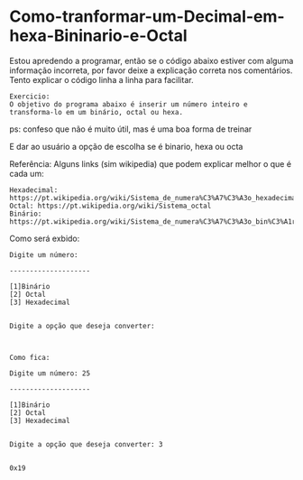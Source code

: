 # Como-tranformar-um-Decimal-em-hexa-Bininario-e-Octal

Estou apredendo a programar, então se o código abaixo estiver com alguma informação incorreta, por favor deixe a explicação correta nos comentários. Tento explicar o código linha a linha para facilitar.


	Exercicio: 
    O objetivo do programa abaixo é inserir um número inteiro e transforma-lo em um binário, octal ou hexa.


ps: confeso que não é muito útil, mas é uma boa forma de treinar 


E dar ao usuário a opção de escolha se é binario, hexa ou octa


Referência: 
Alguns links (sim wikipedia) que podem explicar melhor o que é cada um:

    Hexadecimal: https://pt.wikipedia.org/wiki/Sistema_de_numera%C3%A7%C3%A3o_hexadecimal 
    Octal: https://pt.wikipedia.org/wiki/Sistema_octal
    Binário: https://pt.wikipedia.org/wiki/Sistema_de_numera%C3%A7%C3%A3o_bin%C3%A1rio 



Como será exbido: 

	Digite um número:

	--------------------

	[1]Binário
	[2] Octal
	[3] Hexadecimal


	Digite a opção que deseja converter:



	Como fica:

	Digite um número: 25

	--------------------

	[1]Binário
	[2] Octal
	[3] Hexadecimal


	Digite a opção que deseja converter: 3


	0x19
